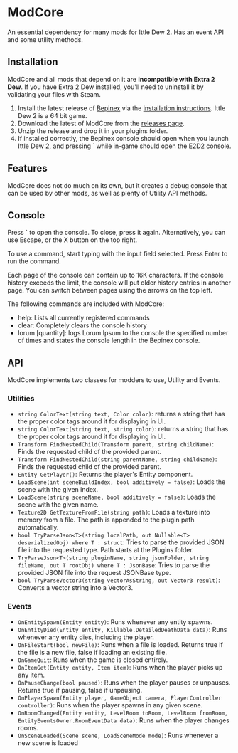 # ModCore

An essential dependency for many mods for Ittle Dew 2. Has an event API and some utility methods.

## Installation

ModCore and all mods that depend on it are **incompatible with Extra 2 Dew**. If you have Extra 2 Dew installed, you'll need to uninstall it by validating your files with Steam.

1. Install the latest release of [Bepinex](https://github.com/BepInEx/BepInEx/releases) via the [installation instructions](https://docs.bepinex.dev/articles/user_guide/installation/index.html). Ittle Dew 2 is a 64 bit game.
2. Download the latest of ModCore from the [releases page](https://github.com/Extra-2-Dew/ModCore/releases).
3. Unzip the release and drop it in your plugins folder.
4. If installed correctly, the Bepinex console should open when you launch Ittle Dew 2, and pressing ` while in-game should open the E2D2 console.

## Features

ModCore does not do much on its own, but it creates a debug console that can be used by other mods, as well as plenty of Utility API methods.

## Console

Press ` to open the console. To close, press it again. Alternatively, you can use Escape, or the X button on the top right.

To use a command, start typing with the input field selected. Press Enter to run the command.

Each page of the console can contain up to 16K characters. If the console history exceeds the limit, the console will put older history entries in another page. You can switch between pages using the arrows on the top left.

The following commands are included with ModCore:

* help: Lists all currently registered commands
* clear: Completely clears the console history
* lorum [quantity]: logs Lorum Ipsum to the console the specified number of times and states the console length in the Bepinex console.

## API

ModCore implements two classes for modders to use, Utility and Events.

### Utilities

* `string ColorText(string text, Color color)`: returns a string that has the proper color tags around it for displaying in UI.
* `string ColorText(string text, string color)`: returns a string that has the proper color tags around it for displaying in UI.
* `Transform FindNestedChild(Transform parent, string childName)`: Finds the requested child of the provided parent.
* `Transform FindNestedChild(string parentName, string childName)`: Finds the requested child of the provided parent.
* `Entity GetPlayer()`: Returns the player's Entity component.
* `LoadScene(int sceneBuildIndex, bool additively = false)`: Loads the scene with the given index.
* `LoadScene(string sceneName, bool additively = false)`: Loads the scene with the given name.
* `Texture2D GetTextureFromFile(string path)`: Loads a texture into memory from a file. The path is appended to the plugin path automatically.
* `bool TryParseJson<T>(string localPath, out Nullable<T> deserializedObj) where T : struct`: Tries to parse the provided JSON file into the requested type. Path starts at the Plugins folder.
* `TryParseJson<T>(string pluginName, string jsonFolder, string fileName, out T rootObj) where T : JsonBase`: Tries to parse the provided JSON file into the request JSONBase type.
* `bool TryParseVector3(string vectorAsString, out Vector3 result)`: Converts a vector string into a Vector3.

### Events

* `OnEntitySpawn(Entity entity)`: Runs whenever any entity spawns.
* `OnEntityDied(Entity entity, Killable.DetailedDeathData data)`: Runs whenever any entity dies, including the player.
* `OnFileStart(bool newFile)`: Runs when a file is loaded. Returns true if the file is a new file, false if loading an existing file.
* `OnGameQuit`: Runs when the game is closed entirely.
* `OnItemGet(Entity entity, Item item)`: Runs when the player picks up any item.
* `OnPauseChange(bool paused)`: Runs when the player pauses or unpauses. Returns true if pausing, false if unpausing.
* `OnPlayerSpawn(Entity player, GameObject camera, PlayerController controller)`: Runs when the player spawns in any given scene.
* `OnRoomChanged(Entity entity, LevelRoom toRoom, LevelRoom fromRoom, EntityEventsOwner.RoomEventData data)`: Runs when the player changes rooms.
* `OnSceneLoaded(Scene scene, LoadSceneMode mode)`: Runs whenever a new scene is loaded
